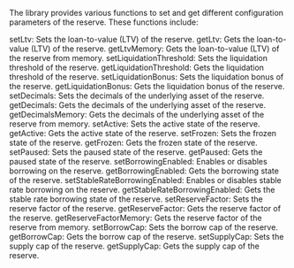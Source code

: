 The library provides various functions to set and get different configuration parameters of the reserve. These functions include:

setLtv: Sets the loan-to-value (LTV) of the reserve.
getLtv: Gets the loan-to-value (LTV) of the reserve.
getLtvMemory: Gets the loan-to-value (LTV) of the reserve from memory.
setLiquidationThreshold: Sets the liquidation threshold of the reserve.
getLiquidationThreshold: Gets the liquidation threshold of the reserve.
setLiquidationBonus: Sets the liquidation bonus of the reserve.
getLiquidationBonus: Gets the liquidation bonus of the reserve.
setDecimals: Sets the decimals of the underlying asset of the reserve.
getDecimals: Gets the decimals of the underlying asset of the reserve.
getDecimalsMemory: Gets the decimals of the underlying asset of the reserve from memory.
setActive: Sets the active state of the reserve.
getActive: Gets the active state of the reserve.
setFrozen: Sets the frozen state of the reserve.
getFrozen: Gets the frozen state of the reserve.
setPaused: Sets the paused state of the reserve.
getPaused: Gets the paused state of the reserve.
setBorrowingEnabled: Enables or disables borrowing on the reserve.
getBorrowingEnabled: Gets the borrowing state of the reserve.
setStableRateBorrowingEnabled: Enables or disables stable rate borrowing on the reserve.
getStableRateBorrowingEnabled: Gets the stable rate borrowing state of the reserve.
setReserveFactor: Sets the reserve factor of the reserve.
getReserveFactor: Gets the reserve factor of the reserve.
getReserveFactorMemory: Gets the reserve factor of the reserve from memory.
setBorrowCap: Sets the borrow cap of the reserve.
getBorrowCap: Gets the borrow cap of the reserve.
setSupplyCap: Sets the supply cap of the reserve.
getSupplyCap: Gets the supply cap of the reserve.
